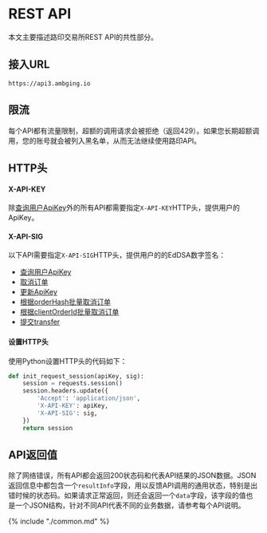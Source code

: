 

# REST API

本文主要描述路印交易所REST API的共性部分。

## 接入URL

```
https://api3.ambging.io
```

## 限流

每个API都有流量限制，超额的调用请求会被拒绝（返回429）。如果您长期超额调用，您的账号就会被列入黑名单，从而无法继续使用路印API。

## HTTP头


#### X-API-KEY
除[查询用户ApiKey](./dex_apis/getApiKey.md)外的所有API都需要指定`X-API-KEY`HTTP头，提供用户的ApiKey。

#### X-API-SIG

以下API需要指定`X-API-SIG`HTTP头，提供用户的的EdDSA数字签名：

- [查询用户ApiKey](./dex_apis/getApiKey.md)
- [取消订单](./dex_apis/cancelOrder.md)
- [更新ApiKey](./dex_apis/applyApiKey.md)
- [根据orderHash批量取消订单](./dex_apis/batchCancelOrdersByOrderHash.md)
- [根据clientOrderId批量取消订单](./dex_apis/batchCancelOrdersByClientOrderId.md)
- [提交transfer](./dex_apis/submitTransfer.md)

#### 设置HTTP头
使用Python设置HTTP头的代码如下：

```python
def init_request_session(apiKey, sig):
    session = requests.session()
    session.headers.update({
    	'Accept': 'application/json',
		'X-API-KEY': apiKey,
		'X-API-SIG': sig,
	})
    return session
```

## API返回值

除了网络错误，所有API都会返回200状态码和代表API结果的JSON数据。JSON返回信息中都包含一个`resultInfo`字段，用以反馈API调用的通用状态，特别是出错时候的状态码。如果请求正常返回，则还会返回一个`data`字段，该字段的值也是一个JSON结构，针对不同API代表不同的业务数据，请参考每个API说明。

{% include "./common.md" %}
